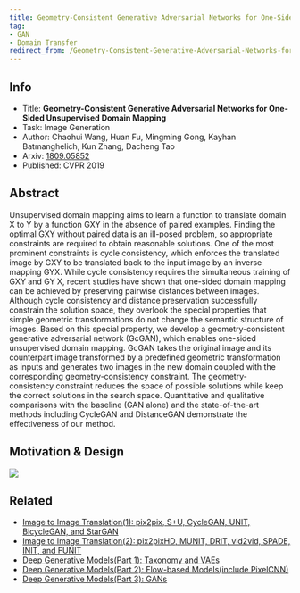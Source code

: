 ```yaml
---
title: Geometry-Consistent Generative Adversarial Networks for One-Sided Unsupervised Domain Mapping - Huan Fu - CVPR 2019
tag:
- GAN
- Domain Transfer
redirect_from: /Geometry-Consistent-Generative-Adversarial-Networks-for-One-Sided-Unsupervised-Domain-Mapping-Huan-Fu-CVPR-2019.html
---
```





## Info

- Title: **Geometry-Consistent Generative Adversarial Networks for One-Sided Unsupervised Domain Mapping**
- Task: Image Generation
- Author:  Chaohui Wang, Huan Fu, Mingming Gong, Kayhan Batmanghelich, Kun Zhang, Dacheng Tao
- Arxiv: [1809.05852](https://arxiv.org/abs/1809.05852)
- Published: CVPR 2019

## Abstract

Unsupervised domain mapping aims to learn a function to translate domain X to Y by a function GXY in the absence of paired examples. Finding the optimal GXY without paired data is an ill-posed problem, so appropriate constraints are required to obtain reasonable solutions. One of the most prominent constraints is cycle consistency, which enforces the translated image by GXY to be translated back to the input image by an inverse mapping GYX. While cycle consistency requires the simultaneous training of GXY and GY X, recent studies have shown that one-sided domain mapping can be achieved by preserving pairwise distances between images. Although cycle consistency and distance preservation successfully constrain the solution space, they overlook the special properties that simple geometric transformations do not change the semantic structure of images. Based on this special property, we develop a geometry-consistent generative adversarial network (GcGAN), which enables one-sided unsupervised domain mapping. GcGAN takes the original image and its counterpart image transformed by a predefined geometric transformation as inputs and generates two images in the new domain coupled with the corresponding geometry-consistency constraint. The geometry-consistency constraint reduces the space of possible solutions while keep the correct solutions in the search space. Quantitative and qualitative comparisons with the baseline (GAN alone) and the state-of-the-art methods including CycleGAN and DistanceGAN demonstrate the effectiveness of our method.

## Motivation & Design

![](https://i.imgur.com/5BOZ9h8.png)

<script async src="https://pagead2.googlesyndication.com/pagead/js/adsbygoogle.js"></script>
<ins class="adsbygoogle"
     style="display:block; text-align:center;"
     data-ad-layout="in-article"
     data-ad-format="fluid"
     data-ad-client="ca-pub-4466575858054752"
     data-ad-slot="8787986126"></ins>
<script>
     (adsbygoogle = window.adsbygoogle || []).push({});
</script>

## Related
- [Image to Image Translation(1): pix2pix, S+U, CycleGAN, UNIT, BicycleGAN, and StarGAN](https://arxivnote.ddlee.cn/Image-to-image-Translation-pix2pix-CycleGAN-UNIT-BicycleGAN-StarGAN.html)
- [Image to Image Translation(2): pix2pixHD, MUNIT, DRIT, vid2vid, SPADE, INIT, and FUNIT](https://arxivnote.ddlee.cn/Image-to-image-Translation-pix2pixHD-MUNIT-DRIT-vid2vid-SPADE-INIT-FUNIT.html)
- [Deep Generative Models(Part 1): Taxonomy and VAEs](https://arxivnote.ddlee.cn/Deep-Generative-Models-Taxonomy-VAE.html)
- [Deep Generative Models(Part 2): Flow-based Models(include PixelCNN)](https://arxivnote.ddlee.cn/Deep-Generative-Models-Flow-based-Models-PixelCNN.html)
- [Deep Generative Models(Part 3): GANs](https://arxivnote.ddlee.cn/Deep-Generative-Models-GAN-WGAN-SAGAN-StyleGAN-BigGAN.html)
